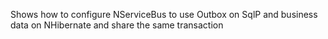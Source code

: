 Shows how to configure NServiceBus to use Outbox on SqlP and business data on NHibernate and share the same transaction 